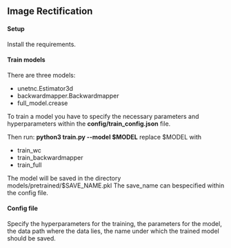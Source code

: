 ## Image Rectification

#### Setup
Install the requirements.

#### Train models

There are three models:
 - unetnc.Estimator3d
 - backwardmapper.Backwardmapper
 - full_model.crease

To train a model you have to specify the necessary parameters and hyperparameters within the **config/train_config.json** file.

Then run: **python3 train.py --model $MODEL**
replace $MODEL with
 - train_wc
 - train_backwardmapper
 - train_full

The model will be saved in the directory models/pretrained/$SAVE_NAME.pkl
The save_name can bespecified within the config file.

#### Config file
 
 Specify the hyperparameters for the training,
 the parameters for the model,
 the data path where the data lies,
 the name under which the trained model should be saved.